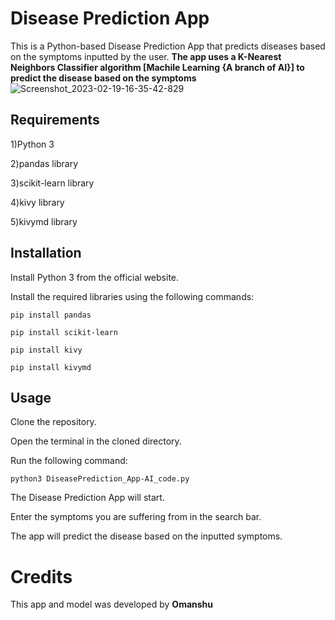 # Disease Prediction App

This is a Python-based Disease Prediction App that predicts diseases based on the symptoms inputted by the user. **The app uses a K-Nearest Neighbors Classifier algorithm [Machile Learning {A branch of AI}] to predict the disease based on the symptoms**
![Screenshot_2023-02-19-16-35-42-829](https://user-images.githubusercontent.com/114089324/219944078-5c6afa0d-aafd-4471-8181-033aba979dfc.jpeg)
## Requirements
1)Python 3

2)pandas library

3)scikit-learn library

4)kivy library

5)kivymd library

## Installation

Install Python 3 from the official website.

Install the required libraries using the following commands:
```
pip install pandas

pip install scikit-learn

pip install kivy

pip install kivymd
```
## Usage

Clone the repository.

Open the terminal in the cloned directory.

Run the following command:
```
python3 DiseasePrediction_App-AI_code.py
```
The Disease Prediction App will start.

Enter the symptoms you are suffering from in the search bar.

The app will predict the disease based on the inputted symptoms.

# Credits
This app and model was developed by **Omanshu**
